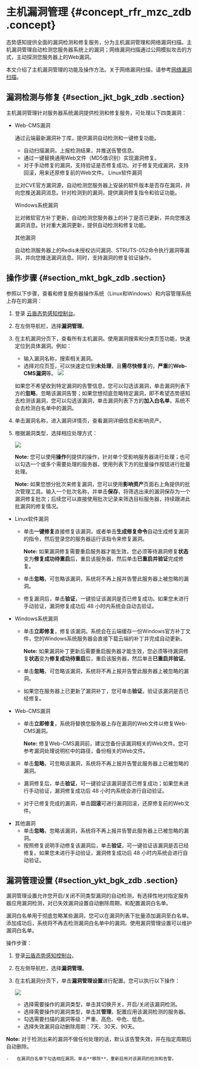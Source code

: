 # 主机漏洞管理 {#concept_rfr_mzc_zdb .concept}

态势感知提供全面的漏洞检测和修复服务，分为主机漏洞管理和网络漏洞扫描。主机漏洞管理自动检测您服务器系统上的漏洞；网络漏洞扫描通过公网模拟攻击的方式，主动探测您服务器上的Web漏洞。

本文介绍了主机漏洞管理的功能及操作方法。关于网络漏洞扫描，请参考[网络漏洞扫描](cn.zh-CN/用户指南/网络漏洞扫描.md#)。

## 漏洞检测与修复 {#section_jkt_bgk_zdb .section}

主机漏洞管理针对服务器系统漏洞提供检测和修复服务，可处理以下四类漏洞：

-   Web-CMS漏洞

    通过云端最新漏洞补丁库，提供漏洞自动检测和一键修复功能。

    -   自动扫描漏洞，上报检测结果，并推送告警信息。
    -   通过一键替换通用Web文件（MD5值识别）实现漏洞修复。
    -   对于手动修复的漏洞，支持验证是否修复成功。对于修复完成漏洞，支持回滚，用来还原修复前的Web文件。
    Linux软件漏洞

    比对CVE官方漏洞源，自动检测您服务器上安装的软件版本是否存在漏洞，并向您推送漏洞消息。针对检测到的漏洞，提供漏洞修复指令和验证功能。

    Windows系统漏洞

    比对微软官方补丁更新，自动检测您服务器上的补丁是否已更新，并向您推送漏洞消息。针对重大漏洞更新，提供自动检测和修复功能。

    其他漏洞

    自动检测服务器上的Redis未授权访问漏洞、STRUTS-052命令执行漏洞等漏洞，并向您推送漏洞消息。同时，支持漏洞的修复验证操作。


## 操作步骤 {#section_mkt_bgk_zdb .section}

参照以下步骤，查看和修复服务器操作系统（Linux和Windows）和内容管理系统上存在的漏洞：

1.  登录 [云盾态势感知控制台](https://yundun.console.aliyun.com/?p=sas)。
2.  在左侧导航栏，选择**漏洞管理**。
3.  在主机漏洞分页下，查看所有主机漏洞。使用漏洞搜索和分类页签功能，快速定位到具体漏洞。例如：

    -   输入漏洞名称，搜索相关漏洞。
    -   选择对应页签，可以快速定位到**未处理**，且**需尽快修复**的，**严重**的**Web-CMS漏洞**等。
    ![](http://static-aliyun-doc.oss-cn-hangzhou.aliyuncs.com/assets/img/13638/4883_zh-CN.png)

    如果您不希望收到特定漏洞的告警信息，您可以勾选该漏洞，单击漏洞列表下方的**忽略**，忽略该漏洞告警；如果您想彻底忽略特定漏洞，即不希望态势感知去检测该漏洞，您可以勾选该漏洞，单击漏洞列表下方的**加入白名单**，系统不会去检测白名单中的漏洞。

4.  单击漏洞名称，进入漏洞详情页，查看漏洞详细信息和影响资产。
5.  根据漏洞类型，选择相应处理方式：

    ![](http://static-aliyun-doc.oss-cn-hangzhou.aliyuncs.com/assets/img/13638/4884_zh-CN.png)

    **Note:** 您可以使用**操作**列提供的操作，针对单个受影响服务器进行处理；也可以勾选一个或多个需要处理的服务器，使用列表下方的批量操作按钮进行批量处理。

    **Note:** 如果您想分批次来修复漏洞，您可以使用**影响资产**页面右上角提供的批次管理工具。输入一个批次名称，并单击**保存**，将筛选出来的漏洞保存为一个漏洞修复批次；后续您可以直接使用批次记录来筛选目标服务器，持续跟进此批漏洞的修复情况。


-   Linux软件漏洞
    -   单击**一键修复**直接修复该漏洞，或者单击**生成修复命令**自动生成修复漏洞的指令，然后登录您的服务器运行该指令来修复漏洞。

        **Note:** 如果漏洞修复需要重启服务器才能生效，您必须等待漏洞修复**状态**变为**修复成功待重启**后，重启该服务器，然后单击**已重启并验证**完成修复。

    -   单击**忽略**，可忽略该漏洞，系统将不再上报并告警此服务器上被忽略的漏洞。
    -   修复漏洞后，单击**验证**，一键验证该漏洞是否已修复成功。如果您未进行手动验证，漏洞修复成功后 48 小时内系统会自动去验证。
-   Windows系统漏洞
    -   单击**立即修复**，修复该漏洞。系统会在云端缓存一份Windows官方补丁文件，您的Windows系统服务器会直接下载云端的补丁并完成自动更新。

        **Note:** 如果漏洞补丁更新后需要重启服务器才能生效，您必须等待漏洞修复**状态**变为**修复成功待重启**后，重启该服务器，然后单击**已重启并验证**。

    -   单击**忽略**，可忽略该漏洞，系统将不再上报并告警此服务器上被忽略的漏洞。
    -   如果您在服务器上已更新了漏洞补丁，您可单击**验证**，验证该漏洞是否已经修复。
-   Web-CMS漏洞
    -   单击**立即修复**，系统将替换您服务器上存在漏洞的Web文件以修复Web-CMS漏洞。

        **Note:** 修复Web-CMS漏洞前，建议您备份该漏洞相关的Web文件。您可参考漏洞处理说明栏中的路径，备份相关的Web文件。

    -   单击**忽略**，可忽略该漏洞，系统将不再上报并告警此服务器上已被忽略的漏洞。
    -   漏洞修复后，单击**验证**，可一键验证该漏洞是否已修复成功；如果您未进行手动验证，漏洞修复成功后 48 小时内系统会进行自动验证。
    -   对于已修复完成的漏洞，单击**回滚**可进行漏洞回滚，还原修复前的Web文件。
-   其他漏洞
    -   单击**忽略**，忽略该漏洞，系统将不再上报并告警此服务器上已被忽略的漏洞。
    -   按照修复说明手动修复该漏洞后，单击**验证**，可一键验证该漏洞是否已经修复。如果您未进行手动验证，漏洞修复成功后 48 小时内系统会进行自动验证。

## 漏洞管理设置 {#section_ykt_bgk_zdb .section}

漏洞管理设置允许您开启/关闭不同类型漏洞的自动检测，有选择性地对指定服务器应用漏洞检测，对已失效漏洞设置自动删除周期，和配置漏洞白名单。

漏洞白名单用于彻底忽略某些漏洞，您可以在漏洞列表下批量添加漏洞至白名单。添加成功后，系统将不再去检测漏洞白名单中的漏洞。使用漏洞管理设置可以维护漏洞白名单。

操作步骤：

1.  登录[云盾态势感知控制台](https://yundun.console.aliyun.com/?p=sas)。
2.  在左侧导航栏，选择**漏洞管理**。
3.  在主机漏洞分页下，单击**漏洞管理设置**进行配置。您可以执行以下操作：

    ![](http://static-aliyun-doc.oss-cn-hangzhou.aliyuncs.com/assets/img/13638/4885_zh-CN.png)

    -   选择需要操作的漏洞类型，单击其切换开关，开启/关闭该漏洞检测。
    -   选择需要操作的漏洞类型，单击其**管理**，配置应用该漏洞检测的服务器。
    -   勾选需要扫描的漏洞等级：严重、高危、中危、低危。
    -   选择失效漏洞自动删除周期：7天、30天、90天。

**Note:** 对于检测出来的漏洞不做任何处理的话，默认该告警失效，并在指定周期后自动删除。

    -   在漏洞白名单下勾选相应漏洞，单击**移除**，重新启用对该漏洞的检测和告警。

